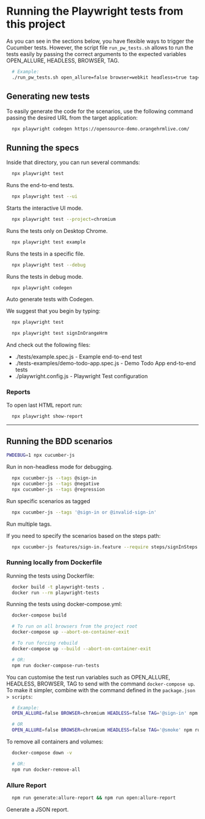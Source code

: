 # Running the Playwright tests from this project

As you can see in the sections below, you have flexible ways to trigger the Cucumber tests.
However, the script file `run_pw_tests.sh` allows to run the tests easily by passing the correct arguments to the expected variables OPEN_ALLURE, HEADLESS, BROWSER, TAG.

  ```bash
    # Example:
    ./run_pw_tests.sh open_allure=false browser=webkit headless=true tag='@authentication'
  ```
## Generating new tests
To easily generate the code for the scenarios, use the following command passing the desired URL from the target application:

```bash
  npx playwright codegen https://opensource-demo.orangehrmlive.com/
```


## Running the specs

Inside that directory, you can run several commands:
  ```bash
    npx playwright test
  ```
  Runs the end-to-end tests.

  ```bash
    npx playwright test --ui
  ```
  Starts the interactive UI mode.

  ```bash
    npx playwright test --project=chromium
  ```
  Runs the tests only on Desktop Chrome.

  ```bash
    npx playwright test example
  ```
  Runs the tests in a specific file.

  ```bash
    npx playwright test --debug
  ```
  Runs the tests in debug mode.

  ```bash
    npx playwright codegen
  ```
  Auto generate tests with Codegen.


We suggest that you begin by typing:

  ```bash
    npx playwright test

    npx playwright test signInOrangeHrm 
  ```

And check out the following files:
  - ./tests/example.spec.js - Example end-to-end test
  - ./tests-examples/demo-todo-app.spec.js - Demo Todo App end-to-end tests
  - ./playwright.config.js - Playwright Test configuration

### Reports

To open last HTML report run:

```bash
  npx playwright show-report
```

------------------

## Running the BDD scenarios

  ```bash
  PWDEBUG=1 npx cucumber-js
  ```
  Run in non-headless mode for debugging.
  
  ```bash
    npx cucumber-js --tags @sign-in
    npx cucumber-js --tags @negative
    npx cucumber-js --tags @regression
  ```
  Run specific scenarios as tagged

  ```bash
    npx cucumber-js --tags '@sign-in or @invalid-sign-in'
  ```
  Run multiple tags.

  If you need to specify the scenarios based on the steps path:
  ```bash
    npx cucumber-js features/sign-in.feature --require steps/signInSteps.js
  ```

  ### Running locally from Dockerfile
  
  Running the tests using Dockerfile:
  ```bash
    docker build -t playwright-tests .
    docker run --rm playwright-tests
  ```

  Running the tests using docker-compose.yml:
  ```bash
    docker-compose build

    # To run on all browsers from the project root
    docker-compose up --abort-on-container-exit

    # To run forcing rebuild
    docker-compose up --build --abort-on-container-exit

    # OR:
    npm run docker-compose-run-tests
  ```

  You can customise the test run variables such as OPEN_ALLURE, HEADLESS, BROWSER, TAG to send with the command `docker-compose up`. To make it simpler, combine with the command defined in the `package.json > scripts`:
  
  ```bash
    # Example:
    OPEN_ALLURE=false BROWSER=chromium HEADLESS=false TAG='@sign-in' npm run docker-compose-run-tests

    # OR
    OPEN_ALLURE=false BROWSER=chromium HEADLESS=false TAG='@smoke' npm run docker-compose up
  ```

  To remove all containers and volumes:
  ```bash
    docker-compose down -v

    # OR:
    npm run docker-remove-all
  ```

  ### Allure Report

  ```bash
    npm run generate:allure-report && npm run open:allure-report
  ```
  Generate a JSON report.
